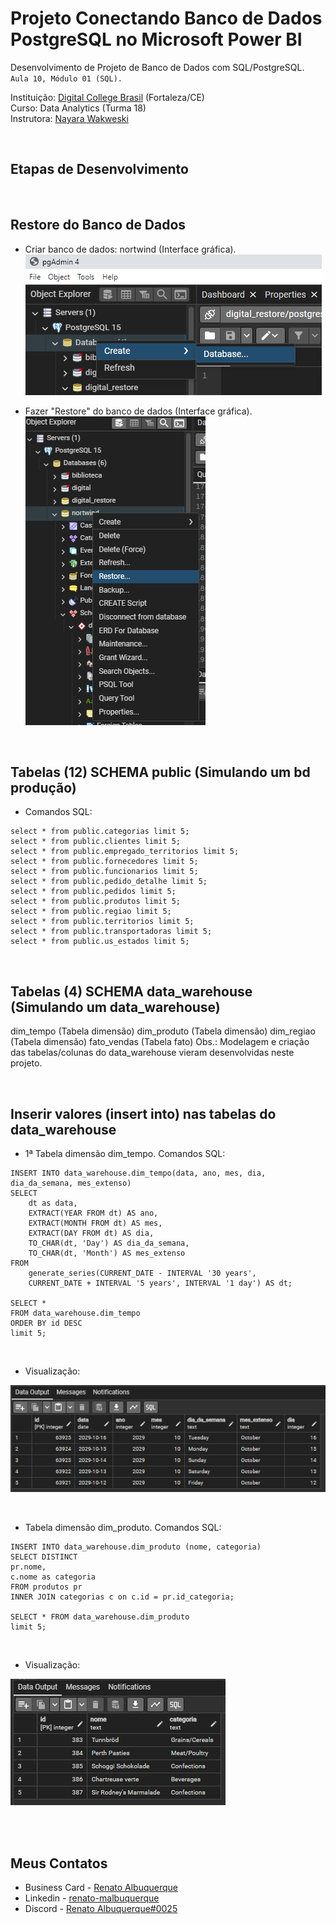 # Projeto Conectando Banco de Dados PostgreSQL no Microsoft Power BI

Desenvolvimento de Projeto de Banco de Dados com SQL/PostgreSQL.<br> 
`Aula 10, Módulo 01 (SQL).` 

Instituição: [Digital College Brasil](https://digitalcollege.com.br/) (Fortaleza/CE) <br>
Curso: Data Analytics (Turma 18) <br>
Instrutora: [Nayara Wakweski](https://github.com/NayaraWakewski) <br>

<br>

## Etapas de Desenvolvimento

<br>

## Restore do Banco de Dados
- Criar banco de dados: nortwind (Interface gráfica). <br>
![screenshot](/images/create_database.png) <br>

- Fazer "Restore" do banco de dados (Interface gráfica). <br>
![screenshot](/images/restore.png) <br>

<br>

## Tabelas (12) SCHEMA public (Simulando um bd produção)
- Comandos SQL: <br>
```
select * from public.categorias limit 5;
select * from public.clientes limit 5;
select * from public.empregado_territorios limit 5;
select * from public.fornecedores limit 5;
select * from public.funcionarios limit 5;
select * from public.pedido_detalhe limit 5;
select * from public.pedidos limit 5;
select * from public.produtos limit 5;
select * from public.regiao limit 5;
select * from public.territorios limit 5;
select * from public.transportadoras limit 5;
select * from public.us_estados limit 5;
```
<br>

## Tabelas (4) SCHEMA data_warehouse (Simulando um data_warehouse)
dim_tempo (Tabela dimensão)
dim_produto (Tabela dimensão)
dim_regiao (Tabela dimensão)
fato_vendas (Tabela fato) 
Obs.: Modelagem e criação das tabelas/colunas do data_warehouse vieram desenvolvidas neste projeto.

<br>

## Inserir valores (insert into) nas tabelas do data_warehouse

- 1ª Tabela dimensão dim_tempo. Comandos SQL: <br>
```
INSERT INTO data_warehouse.dim_tempo(data, ano, mes, dia, dia_da_semana, mes_extenso)
SELECT 
	dt as data,
    EXTRACT(YEAR FROM dt) AS ano,
    EXTRACT(MONTH FROM dt) AS mes,
    EXTRACT(DAY FROM dt) AS dia,
    TO_CHAR(dt, 'Day') AS dia_da_semana,
    TO_CHAR(dt, 'Month') AS mes_extenso
FROM
    generate_series(CURRENT_DATE - INTERVAL '30 years', 
	CURRENT_DATE + INTERVAL '5 years', INTERVAL '1 day') AS dt;

SELECT * 
FROM data_warehouse.dim_tempo
ORDER BY id DESC
limit 5;
```
<br>

- Visualização: <br>

![screenshot](/images/dim_tempo.png) <br>

<br>

- Tabela dimensão dim_produto. Comandos SQL: <br>
```
INSERT INTO data_warehouse.dim_produto (nome, categoria)
SELECT DISTINCT  
pr.nome, 
c.nome as categoria
FROM produtos pr
INNER JOIN categorias c on c.id = pr.id_categoria;

SELECT * FROM data_warehouse.dim_produto
limit 5;
```
<br>

- Visualização: <br>

![screenshot](/images/dim_produto.png) <br>

<br>



<br>

## Meus Contatos

- Business Card - [Renato Albuquerque](https://rma-contacts.vercel.app/)
- Linkedin - [renato-malbuquerque](https://www.linkedin.com/in/renato-malbuquerque/)
- Discord - [Renato Albuquerque#0025](https://discordapp.com/users/992621595547938837)